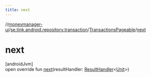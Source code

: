 ```yaml
---
title: next
---
```

//[moneymanager-ui](../../../index.html)/[se.tink.android.repository.transaction](../index.html)/[TransactionsPageable](index.html)/[next](next.html)



# next



[androidJvm]\
open override fun [next](next.html)(resultHandler: [ResultHandler](../../com.tink.service.handler/-result-handler/index.html)&lt;[Unit](https://kotlinlang.org/api/latest/jvm/stdlib/kotlin/-unit/index.html)&gt;)




